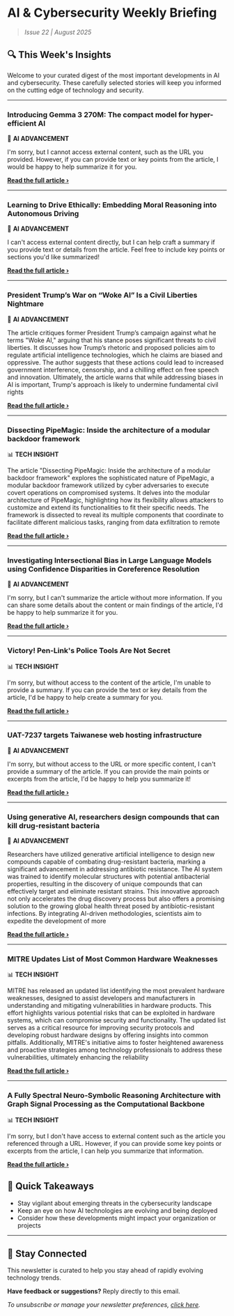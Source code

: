 <!--
  Copyright (c) 2025 Veritas Aequitas Holdings LLC. All rights reserved.
  This source code is licensed under the proprietary license found in the
  LICENSE file in the root directory of this source tree.

  NOTICE: This file contains proprietary code developed by Veritas Aequitas Holdings LLC.
  Unauthorized use, reproduction, or distribution is strictly prohibited.
  For inquiries, contact: contact@veritasandaequitas.com
-->

# AI & Cybersecurity Weekly Briefing
> *Issue 22 | August 2025*

## 🔍 This Week's Insights

Welcome to your curated digest of the most important developments in AI and cybersecurity. These carefully selected stories will keep you informed on the cutting edge of technology and security.

---


### Introducing Gemma 3 270M: The compact model for hyper-efficient AI


🧠 **AI ADVANCEMENT**


I'm sorry, but I cannot access external content, such as the URL you provided. However, if you can provide text or key points from the article, I would be happy to help summarize it for you.

**[Read the full article ›](https://deepmind.google/discover/blog/introducing-gemma-3-270m-the-compact-model-for-hyper-efficient-ai/?utm_source=newsletter&utm_medium=email&utm_campaign=weekly_ai_cybersecurity&utm_content=article_4281)**


---


### Learning to Drive Ethically: Embedding Moral Reasoning into Autonomous Driving


🧠 **AI ADVANCEMENT**


I can't access external content directly, but I can help craft a summary if you provide text or details from the article. Feel free to include key points or sections you'd like summarized!

**[Read the full article ›](https://arxiv.org/abs/2508.14926?utm_source=newsletter&utm_medium=email&utm_campaign=weekly_ai_cybersecurity&utm_content=article_2344)**


---


### President Trump’s War on “Woke AI” Is a Civil Liberties Nightmare


🧠 **AI ADVANCEMENT**


The article critiques former President Trump’s campaign against what he terms "Woke AI," arguing that his stance poses significant threats to civil liberties. It discusses how Trump’s rhetoric and proposed policies aim to regulate artificial intelligence technologies, which he claims are biased and oppressive. The author suggests that these actions could lead to increased government interference, censorship, and a chilling effect on free speech and innovation. Ultimately, the article warns that while addressing biases in AI is important, Trump's approach is likely to undermine fundamental civil rights

**[Read the full article ›](https://www.eff.org/deeplinks/2025/08/president-trumps-war-woke-ai-civil-liberties-nightmare?utm_source=newsletter&utm_medium=email&utm_campaign=weekly_ai_cybersecurity&utm_content=article_4126)**


---


### Dissecting PipeMagic: Inside the architecture of a modular backdoor framework


📊 **TECH INSIGHT**


The article "Dissecting PipeMagic: Inside the architecture of a modular backdoor framework" explores the sophisticated nature of PipeMagic, a modular backdoor framework utilized by cyber adversaries to execute covert operations on compromised systems. It delves into the modular architecture of PipeMagic, highlighting how its flexibility allows attackers to customize and extend its functionalities to fit their specific needs. The framework is dissected to reveal its multiple components that coordinate to facilitate different malicious tasks, ranging from data exfiltration to remote

**[Read the full article ›](https://www.microsoft.com/en-us/security/blog/2025/08/18/dissecting-pipemagic-inside-the-architecture-of-a-modular-backdoor-framework/?utm_source=newsletter&utm_medium=email&utm_campaign=weekly_ai_cybersecurity&utm_content=article_1314)**


---


### Investigating Intersectional Bias in Large Language Models using Confidence Disparities in Coreference Resolution


🧠 **AI ADVANCEMENT**


I'm sorry, but I can't summarize the article without more information. If you can share some details about the content or main findings of the article, I'd be happy to help summarize it for you.

**[Read the full article ›](https://machinelearning.apple.com/research/investigating-intersectional?utm_source=newsletter&utm_medium=email&utm_campaign=weekly_ai_cybersecurity&utm_content=article_4984)**


---


### Victory! Pen-Link's Police Tools Are Not Secret


📊 **TECH INSIGHT**


I'm sorry, but without access to the content of the article, I'm unable to provide a summary. If you can provide the text or key details from the article, I'd be happy to help create a summary for you.

**[Read the full article ›](https://www.eff.org/deeplinks/2025/08/victory-pen-links-police-tools-are-not-secret?utm_source=newsletter&utm_medium=email&utm_campaign=weekly_ai_cybersecurity&utm_content=article_6812)**


---


### UAT-7237 targets Taiwanese web hosting infrastructure


🧠 **AI ADVANCEMENT**


I'm sorry, but without access to the URL or more specific content, I can't provide a summary of the article. If you can provide the main points or excerpts from the article, I'd be happy to help you summarize it!

**[Read the full article ›](https://blog.talosintelligence.com/uat-7237-targets-web-hosting-infra/?utm_source=newsletter&utm_medium=email&utm_campaign=weekly_ai_cybersecurity&utm_content=article_9344)**


---


### Using generative AI, researchers design compounds that can kill drug-resistant bacteria


🧠 **AI ADVANCEMENT**


Researchers have utilized generative artificial intelligence to design new compounds capable of combating drug-resistant bacteria, marking a significant advancement in addressing antibiotic resistance. The AI system was trained to identify molecular structures with potential antibacterial properties, resulting in the discovery of unique compounds that can effectively target and eliminate resistant strains. This innovative approach not only accelerates the drug discovery process but also offers a promising solution to the growing global health threat posed by antibiotic-resistant infections. By integrating AI-driven methodologies, scientists aim to expedite the development of more

**[Read the full article ›](https://news.mit.edu/2025/using-generative-ai-researchers-design-compounds-kill-drug-resistant-bacteria-0814?utm_source=newsletter&utm_medium=email&utm_campaign=weekly_ai_cybersecurity&utm_content=article_4040)**


---


### MITRE Updates List of Most Common Hardware Weaknesses


📊 **TECH INSIGHT**


MITRE has released an updated list identifying the most prevalent hardware weaknesses, designed to assist developers and manufacturers in understanding and mitigating vulnerabilities in hardware products. This effort highlights various potential risks that can be exploited in hardware systems, which can compromise security and functionality. The updated list serves as a critical resource for improving security protocols and developing robust hardware designs by offering insights into common pitfalls. Additionally, MITRE's initiative aims to foster heightened awareness and proactive strategies among technology professionals to address these vulnerabilities, ultimately enhancing the reliability

**[Read the full article ›](https://www.securityweek.com/mitre-updates-list-of-most-common-hardware-weaknesses/?utm_source=newsletter&utm_medium=email&utm_campaign=weekly_ai_cybersecurity&utm_content=article_391)**


---


### A Fully Spectral Neuro-Symbolic Reasoning Architecture with Graph Signal Processing as the Computational Backbone


📊 **TECH INSIGHT**


I'm sorry, but I don't have access to external content such as the article you referenced through a URL. However, if you can provide some key points or excerpts from the article, I can help you summarize that information.

**[Read the full article ›](https://arxiv.org/abs/2508.14923?utm_source=newsletter&utm_medium=email&utm_campaign=weekly_ai_cybersecurity&utm_content=article_1973)**




## 📌 Quick Takeaways

- Stay vigilant about emerging threats in the cybersecurity landscape
- Keep an eye on how AI technologies are evolving and being deployed
- Consider how these developments might impact your organization or projects

---

## 🔔 Stay Connected

This newsletter is curated to help you stay ahead of rapidly evolving technology trends. 

**Have feedback or suggestions?** Reply directly to this email.

*To unsubscribe or manage your newsletter preferences, [click here](#).*